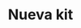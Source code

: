 ---
title: Nueva kit
date: 
draft: false

# descripcion
description : Aros pasantes trepadores. Precio por par. Se ajusta detrás del lóbulo sin tuerquita. En plata 925.

materials: Plata 925

color: 

dimensions: Largo total 2.5cm

code: 01-05-0883

type: "Aros"

categories: []

price: $4.620,00

price_eftvo: $3.930,00

# Images
# first image will be shown in the product page
images:
  # - image: "images/path_to_image"
  # La ubicacion de las imagenes es imagenes/Aros/Aros.Trepadores/01-05-0883-nueva-kit
  - image: "./images/aros/trepadores/01-05-0883-nueva-kit_a.jpg"
  - image: "./images/aros/trepadores/01-05-0883-nueva-kit_b.jpg"
---